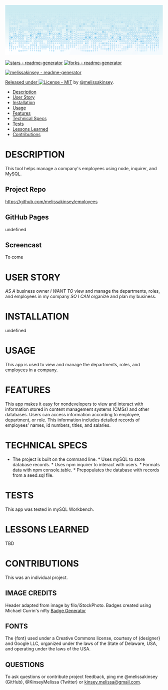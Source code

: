 
	
![readme-header](assets/readme-header.png)
	
[![stars - readme-generator](https://img.shields.io/github/stars/melissakinsey/readme-generator?style=social)](https://github.com/melissakinsey/readme-generator)
[![forks - readme-generator](https://img.shields.io/github/forks/melissakinsey/readme-generator?style=social)](https://github.com/melissakinsey/readme-generator)

[![melissakinsey - readme-generator](https://img.shields.io/static/v1?label=melissakinsey&message=readme-generator&color=blue&logo=github)](https://github.com/melissakinsey/readme-generator)
<div align="center">
</div>

[Released under ![License - MIT](https://img.shields.io/badge/License-MIT-blue)](#license) by [@melissakinsey](https://github.com/melissakinsey).	
	
* [Description](#Description)
* [User Story](#User_Story)
* [Installation](#Installation)
* [Usage](#Usage)
* [Features](#Features)
* [Technical Specs](#Technical_Specs)
* [Tests](#Tests)
* [Lessons Learned](#Lessons_Learned)
* [Contributions](#Contributions)

	
# DESCRIPTION
This tool helps manage a company's employees using node, inquirer, and MySQL.

## Project Repo 
https://github.com/melissakinsey/employees
	
## GitHub Pages 
undefined
	
## Screencast
To come
	
# USER STORY
*AS A* business owner *I WANT TO* view and manage the departments, roles, and employees in my company *SO I CAN* organize and plan my business.
	
# INSTALLATION
undefined
	
# USAGE
This app is used to view and manage the departments, roles, and employees in a company.
	
# FEATURES
This app makes it easy for nondevelopers to view and interact with information stored in content management systems (CMSs) and other databases. Users can access information according to employee, department, or role. This information includes detailed records of employees' names, id numbers, titles, and salaries.
	
# TECHNICAL SPECS
* The project is built on the command line. * Uses mySQL to store database records. * Uses npm inquirer to interact with users. * Formats data with npm console.table. * Prepopulates the database with records from a seed.sql file.
	
# TESTS
This app was tested in mySQL Workbench.
	
# LESSONS LEARNED 
TBD

# CONTRIBUTIONS
This was an individual project.
	
## IMAGE CREDITS
Header adapted from image by filo/iStockPhoto.  Badges created using Michael Currin's nifty [Badge Generator](https://michaelcurrin.github.io/badge-generator/#/repo)
	
## FONTS
The {font} used under a Creative Commons license, courtesy of {designer} and Google LLC, organized under the laws of the State of Delaware, USA, and operating under the laws of the USA.

## QUESTIONS
To ask questions or contribute project feedback, ping me @melissakinsey (GitHub), @KinseyMelissa (Twitter) or kinsey.melissa@gmail.com.
